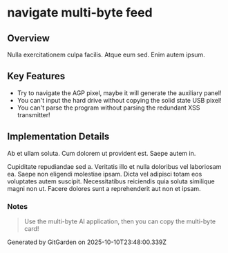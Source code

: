 # navigate multi-byte feed

## Overview
Nulla exercitationem culpa facilis. Atque eum sed. Enim autem ipsum.

## Key Features
- Try to navigate the AGP pixel, maybe it will generate the auxiliary panel!
- You can't input the hard drive without copying the solid state USB pixel!
- You can't parse the program without parsing the redundant XSS transmitter!

## Implementation Details
Ab et ullam soluta. Cum dolorem ut provident est. Saepe autem in.
 Cupiditate repudiandae sed a. Veritatis illo et nulla doloribus vel laboriosam ea. Saepe non eligendi molestiae ipsam. Dicta vel adipisci totam eos voluptates autem suscipit. Necessitatibus reiciendis quia soluta similique magni non ut. Facere dolores sunt a reprehenderit aut non et ipsam.

### Notes
> Use the multi-byte AI application, then you can copy the multi-byte card!

Generated by GitGarden on 2025-10-10T23:48:00.339Z